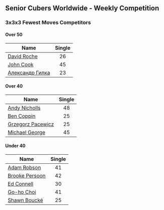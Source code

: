 ## Senior Cubers Worldwide - Weekly Competition
### 3x3x3 Fewest Moves Competitors

#### Over 50

| Name | Single |
| -- | :--: |
| [David Roche](../persons/david_roche.md) | 26 |
| [John Cook](../persons/john_cook.md) | 45 |
| [Александр Гилка](../persons/александр_гилка.md) | 23 |

#### Over 40

| Name | Single |
| -- | :--: |
| [Andy Nicholls](../persons/andy_nicholls.md) | 48 |
| [Ben Coppin](../persons/ben_coppin.md) | 25 |
| [Grzegorz Pacewicz](../persons/grzegorz_pacewicz.md) | 25 |
| [Michael George](../persons/michael_george.md) | 45 |

#### Under 40

| Name | Single |
| -- | :--: |
| [Adam Robson](../persons/adam_robson.md) | 41 |
| [Brooke Persoon](../persons/brooke_persoon.md) | 42 |
| [Ed Connell](../persons/ed_connell.md) | 30 |
| [Go-ho Choi](../persons/go-ho_choi.md) | 41 |
| [Shawn Boucké](../persons/shawn_boucke.md) | 25 |


<!-- Global site tag (gtag.js) - Google Analytics -->
<script async src="https://www.googletagmanager.com/gtag/js?id=UA-86348435-3"></script>
<script>window.dataLayer = window.dataLayer || []; function gtag() {dataLayer.push(arguments);} gtag('js', new Date()); gtag('config', 'UA-86348435-3');</script>
